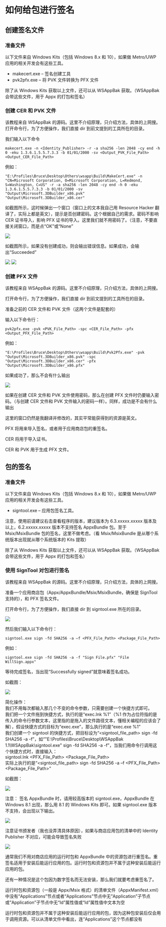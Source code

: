 <h1>如何给包进行签名</h1>
<h2>创建签名文件</h2>
<h3>准备文件</h3>
以下文件来自 Windows Kits（包括 Windows 8.x 和 10），如果做 Metro/UWP 应用的相关开发会有这些工具。
<ul>
  <li>makecert.exe – 签名创建工具</li>
  <li>pvk2pfx.exe – 将 PVK 文件转换为 PFX 文件</li>
</ul>

除了从 Windows Kits 获取以上文件，还可以从 WSAppBak 获取。（WSAppBak 会带这些文件，用于 Appx 的打包和签名）

<h3>创建 CER 和 PVK 文件</h3>
该教程来自 WSAppBak 的源码。这里不介绍原理，只介绍方法，具体的上网搜。
打开命令行，为了方便操作，我们直接 dir 到前文提到的工具所在的目录。

我们输入以下命令

<pre><code>makecert.exe -n &lt;Identity_Publisher&gt; -r -a sha256 -len 2048 -cy end -h 0 -eku 1.3.6.1.5.5.7.3.3 -b 01/01/2000 -sv &lt;Output_PVK_File_Path&gt; &lt;Output_CER_File_Path&gt;</code></pre>

例如：

<pre><code>"E:\Profiles\Bruce\Desktop\Others\wsapp\Build\MakeCert.exe" -n "CN=Microsoft Corporation, O=Microsoft Corporation, L=Redmond, S=Washington, C=US" -r -a sha256 -len 2048 -cy end -h 0 -eku 1.3.6.1.5.5.7.3.3 -b 01/01/2000 -sv "Output\Microsoft.3DBuilder_x86.pvk" "Output\Microsoft.3DBuilder_x86.cer"</code></pre>

如截图所示，这时候弹出一个窗口（窗口上的文本我自己用 Resource Hacker 翻译了，实际上都是英文），提示是否创建密码。这个根据自己的需求。密码不影响 CER 证书导入，影响 PFX 证书的导入。这里我们就不用密码了。（注意，不要直接关闭窗口，而是点“OK”或“None”

<img class="domain-img domain-img-center" src="https://modernw.github.io/MetroTipsOnline/Articles/MakePackage/Images/makesign-2-1.png">

如截图所示，如果没有创建成功，则会输出错误信息。如果成功，会输出“Succeeded”

<img class="domain-img domain-img-center" src="https://modernw.github.io/MetroTipsOnline/Articles/MakePackage/Images/makesign-2-2.png">
<img class="domain-img domain-img-center" src="https://modernw.github.io/MetroTipsOnline/Articles/MakePackage/Images/makesign-2-3.png">

<h3>创建 PFX 文件</h3>

该教程来自 WSAppBak 的源码。这里不介绍原理，只介绍方法，具体的上网搜。

打开命令行，为了方便操作，我们直接 dir 到前文提到的工具所在的目录。

准备之前的 CER 文件和 PVK 文件（这两个文件是配套的）

输入以下命令行：

<pre><code class="text-code-font">pvk2pfx.exe -pvk &lt;PVK_File_Path&gt; -spc &lt;CER_File_Path&gt; -pfx &lt;Output_PFX_File_Path&gt;</code></pre>

例如：

<pre><code class="text-code-font">"E:\Profiles\Bruce\Desktop\Others\wsapp\Build\Pvk2Pfx.exe" -pvk "Output\Microsoft.3DBuilder_x86.pvk" -spc "Output\Microsoft.3DBuilder_x86.cer" -pfx "Output\Microsoft.3DBuilder_x86.pfx"</code></pre>

如果成功了，那么不会有什么输出

<img class="domain-img domain-img-center" src="https://modernw.github.io/MetroTipsOnline/Articles/MakePackage/Images/makesign-3-1.png">

如果在创建 CER 文件和 PVK 文件使用密码，那么在创建 PFX 文件时仍要输入密码。（与创建 CER 文件和 PVK 文件输入的密码一样）。同样，成功是不会有什么输出


这里的窗口仍然是我翻译并修改的，其实平常能获得到的资源是英文。

PFX 将用来导入签名，或者用于应用商店包的重签名。

CER 将用于导入证书。

CER 和 PVK 用于生成 PFX 文件。

<h2>包的签名</h2>
<h3>准备文件</h3>
以下文件来自 Windows Kits（包括 Windows 8.x 和 10），如果做 Metro/UWP 应用的相关开发会有这些工具。

<ul><li>signtool.exe – 应用包签名工具。</li></ul>

注意，使用前请建议右击查看程序的版本，建议版本为 6.3.xxxxx.xxxxx 版本及以上，6.2.xxxxx.xxxxx 版本不支持签名 AppxBundle 包。至于 Msix/MsixBundle 包的签名，这里不做考虑。（看 Msix/MsixBundle 是从哪个系统版本出现就从哪个系统版本的 Kits 提取）

除了从 Windows Kits 获取以上文件，还可以从 WSAppBak 获取。（WSAppBak 会带这些文件，用于 Appx 的打包和签名）

<h3>使用 SignTool 对包进行签名</h3>
该教程来自 WSAppBak 的源码。这里不介绍原理，只介绍方法，具体的上网搜。

准备一个应用商店包（Appx/AppxBundle/Msix/MsixBundle，确保是 SignTool 支持的），和 PFX 签名文件。

打开命令行，为了方便操作，我们直接 dir 到 signtool.exe 所在的目录。

<img class="domain-img domain-img-center" src="https://modernw.github.io/MetroTipsOnline/Articles/MakePackage/Images/signpkg-2-1.png">

然后我们输入以下命令行：

<pre><code class="text-code-font">signtool.exe sign -fd SHA256 -a –f &lt;PFX_File_Path&gt; &lt;Package_File_Path&gt;</code></pre>

例如：

<pre><code class="text-code-font">signtool.exe sign -fd SHA256 -a -f "Sign File.pfx" "File WillSign.appx"</code></pre>

等待完成签名，当出现“Successfully signed”就意味着签名成功。

如截图：

<img class="domain-img domain-img-center" src="https://modernw.github.io/MetroTipsOnline/Articles/MakePackage/Images/signpkg-2-3.png">

<p class="text-code-font">简化操作：<br>我们不用每次都输入那几个不变的命令参数，只需要创建一个快捷方式即可。<br>我们把一个文件拖到快捷方式，执行的是“exec.lnk %1”（%1 作为占位符指的是传入的命令行参数文本，这里指的是拖入的文件路径文本，懂相关编程的应该会了解），假设快捷方式的目标为“exec.exe”，那么执行的是“exec.exe %1”<br>我们创建一个 signtool 的快捷方式，把目标设为“&lt;signtool_file_path&gt; sign -fd SHA256 -a -f”，如“"E:\Profiles\Bruce\Desktop\WSAppBak 1.1\WSAppBak\signtool.exe" sign -fd SHA256 -a -f”，当我们用命令行调用这个快捷方式时，直接输入：<br>signtool.lnk &lt;PFX_File_Path&gt; &lt;Package_File_Path&gt;<br>实际上执行的是“&lt;signtool_file_path&gt; sign -fd SHA256 -a –f &lt;PFX_File_Path&gt; &lt;Package_File_Path&gt;”</p>

如截图：

<img class="domain-img domain-img-center" src="https://modernw.github.io/MetroTipsOnline/Articles/MakePackage/Images/lnkcmd.png">

注意：
签名 AppxBundle 时，请用较高版本的 signtool.exe，AppxBundle 在 Windows 8.1 出现，那么用 8.1 的 Windows Kits 即可。如果 signtool.exe 版本不支持，会出现以下输出。

<img class="domain-img domain-img-center" src="https://modernw.github.io/MetroTipsOnline/Articles/MakePackage/Images/signpkg-2-6.png">

注意证书颁发者（我也没弄清具体原因），如果与商店应用包的清单中的 Identity Publisher 不对应，可能会导致签名失败

<img class="domain-img domain-img-center" src="https://modernw.github.io/MetroTipsOnline/Articles/MakePackage/Images/signpkg-2-7.png">

通常我们不用对商店应用的运行时包和 AppxBundle 中的资源包进行重签名。重签名适用于安装后能运行应用的包。运行时包和资源包并不属于这种安装后能运行应用的包。

还有一种情况是这个包因为数字签名而无法安装，那么我们就要考虑重签名了。

运行时包和资源包（一般是 Appx/Msix 格式）的清单文件（AppxManifest.xml）中没有“Applications”节点或者“Applications”节点中无”Application”子节点或”Application”子节点中无“Id”属性值或“Id”属性值中文本为空



运行时包和资源包并不属于这种安装后能运行应用的包，因为这种包安装后仅会用于调用资源。可以从清单文件中看出，连“Applications”这个节点都没有


